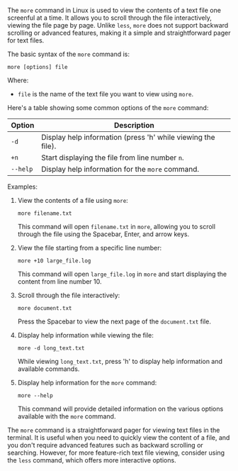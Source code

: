 The `more` command in Linux is used to view the contents of a text file one screenful at a time. It allows you to scroll through the file interactively, viewing the file page by page. Unlike `less`, `more` does not support backward scrolling or advanced features, making it a simple and straightforward pager for text files.

The basic syntax of the `more` command is:

```
more [options] file
```

Where:
- `file` is the name of the text file you want to view using `more`.

Here's a table showing some common options of the `more` command:

| Option        | Description                                                                                      |
|---------------|--------------------------------------------------------------------------------------------------|
| `-d`          | Display help information (press 'h' while viewing the file).                                    |
| `+n`          | Start displaying the file from line number `n`.                                                  |
| `--help`      | Display help information for the `more` command.                                                |

Examples:

1. View the contents of a file using `more`:
   ```
   more filename.txt
   ```
   This command will open `filename.txt` in `more`, allowing you to scroll through the file using the Spacebar, Enter, and arrow keys.

2. View the file starting from a specific line number:
   ```
   more +10 large_file.log
   ```
   This command will open `large_file.log` in `more` and start displaying the content from line number 10.

3. Scroll through the file interactively:
   ```
   more document.txt
   ```
   Press the Spacebar to view the next page of the `document.txt` file.

4. Display help information while viewing the file:
   ```
   more -d long_text.txt
   ```
   While viewing `long_text.txt`, press 'h' to display help information and available commands.

5. Display help information for the `more` command:
   ```
   more --help
   ```
   This command will provide detailed information on the various options available with the `more` command.

The `more` command is a straightforward pager for viewing text files in the terminal. It is useful when you need to quickly view the content of a file, and you don't require advanced features such as backward scrolling or searching. However, for more feature-rich text file viewing, consider using the `less` command, which offers more interactive options.
